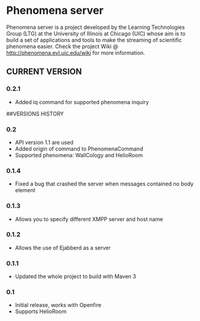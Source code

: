 # Phenomena server 

Phenomena server is a project developed by the Learning Technologies Group (LTG) 
at the University of Illinois at Chicago (UIC) whose aim is to build a set of 
applications and tools to make the streaming of scientific phenomena easier. 
Check the project Wiki @ http://phenomena.evl.uic.edu/wiki for more information.

## CURRENT VERSION

### 0.2.1
* Added iq command for supported phenomena inquiry


##VERSIONS HISTORY

### 0.2
* API version 1.1 are used 
* Added origin of command to PhenomenaCommand
* Supported phenomena: WallCology and HelioRoom

### 0.1.4
* Fixed a bug that crashed the server when messages contained no body element 

### 0.1.3
* Allows you to specify different XMPP server and host name

### 0.1.2
* Allows the use of Ejabberd as a server

### 0.1.1
* Updated the whole project to build with Maven 3

### 0.1
* Initial release, works with Openfire
* Supports HelioRoom
